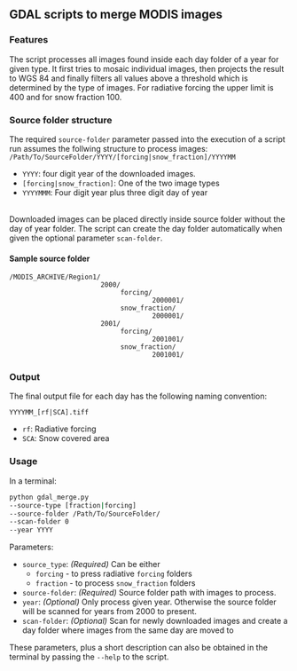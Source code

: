 ## GDAL scripts to merge MODIS images

### Features
The script processes all images found inside each day folder of a year for given
type. It first tries to mosaic individual images, then projects the result to
WGS 84 and finally filters all values above a threshold which is determined by 
the type of images. For radiative forcing the upper limit is 400 and for snow 
fraction 100.

### Source folder structure

The required `source-folder` parameter passed into the execution of a script run 
assumes the follwing structure to process images:<br/>
```/Path/To/SourceFolder/YYYY/[forcing|snow_fraction]/YYYYMM```
* `YYYY`: four digit year of the downloaded images.
* `[forcing|snow_fraction]`: One of the two image types
* `YYYYMMM`: Four digit year plus three digit day of year

<br/>Downloaded images can be placed directly inside source folder without the
day of year folder. The script can create the day folder automatically when given 
the optional parameter `scan-folder`.

#### Sample source folder
```
/MODIS_ARCHIVE/Region1/
                       2000/
                            forcing/
                                    2000001/
                            snow_fraction/
                                    2000001/
                       2001/
                            forcing/
                                    2001001/
                            snow_fraction/
                                    2001001/
```

### Output
The final output file for each day has the following naming convention:
```
YYYYMM_[rf|SCA].tiff
```
* `rf`: Radiative forcing
* `SCA`: Snow covered area

### Usage
In a terminal:

```sh 
python gdal_merge.py 
--source-type [fraction|forcing]
--source-folder /Path/To/SourceFolder/
--scan-folder 0
--year YYYY
```

Parameters:
* `source_type`: _(Required)_ Can be either
  * `forcing` - to press radiative `forcing` folders
  * `fraction` - to process `snow_fraction` folders
* `source-folder`: _(Required)_ Source folder path with images to process.
* `year`: _(Optional)_ Only process given year. Otherwise the source folder will
be scanned for years from 2000 to present.
* `scan-folder`: _(Optional)_ Scan for newly downloaded images and create a day 
folder where images from the same day are moved to

These parameters, plus a short description can also be obtained in the terminal
by passing the `--help` to the script.